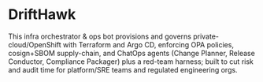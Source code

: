 # DriftHawk
This infra orchestrator &amp; ops bot provisions and governs private-cloud/OpenShift with Terraform and Argo CD, enforcing OPA policies, cosign+SBOM supply-chain, and ChatOps agents (Change Planner, Release Conductor, Compliance Packager) plus a red-team harness; built to cut risk and audit time for platform/SRE teams and regulated engineering orgs.
